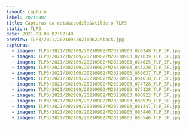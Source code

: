 ```yaml
---
layout: capture
label: 20210902
title: Capturas da esta&ccedil;&atilde;o TLP3
station: TLP3
date: 2021-09-03 02:02:48
preview: TLP3/2021/202109/20210902/stack.jpg
capturas:
  - imagem: TLP3/2021/202109/20210902/M20210903_020248_TLP_3P.jpg
  - imagem: TLP3/2021/202109/20210902/M20210903_021039_TLP_3P.jpg
  - imagem: TLP3/2021/202109/20210902/M20210903_024625_TLP_3P.jpg
  - imagem: TLP3/2021/202109/20210902/M20210903_043220_TLP_3P.jpg
  - imagem: TLP3/2021/202109/20210902/M20210903_050027_TLP_3P.jpg
  - imagem: TLP3/2021/202109/20210902/M20210903_054018_TLP_3P.jpg
  - imagem: TLP3/2021/202109/20210902/M20210903_074728_TLP_3P.jpg
  - imagem: TLP3/2021/202109/20210902/M20210903_075128_TLP_3P.jpg
  - imagem: TLP3/2021/202109/20210902/M20210903_080922_TLP_3P.jpg
  - imagem: TLP3/2021/202109/20210902/M20210903_080929_TLP_3P.jpg
  - imagem: TLP3/2021/202109/20210902/M20210903_081347_TLP_3P.jpg
  - imagem: TLP3/2021/202109/20210902/M20210903_083446_TLP_3P.jpg
  - imagem: TLP3/2021/202109/20210902/M20210903_083546_TLP_3P.jpg
---
```

